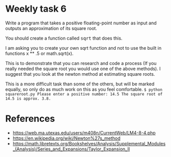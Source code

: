 # Weekly task 6
Write a program that takes a positive floating-point number as input and outputs an approximation of its square root.

You should create a function called <tt>sqrt</tt> that does this.

I am asking you to create your own sqrt function and not to use the built in functions x ** .5 or math.sqrt(x).

This is to demonstrate that you can research and code a process (If you really needed the square root you would use one of the above methods). I suggest that you look at the newton method at estimating square roots. 

This is a more difficult task than some of the others, but will be marked equally, so only do as much work on this as you feel comfortable.
`
$ python squareroot.py
Please enter a positive number: 14.5
The square root of 14.5 is approx. 3.8.
`
# References

- https://web.ma.utexas.edu/users/m408n/CurrentWeb/LM4-8-4.php
- https://en.wikipedia.org/wiki/Newton%27s_method
- https://math.libretexts.org/Bookshelves/Analysis/Supplemental_Modules_(Analysis)/Series_and_Expansions/Taylor_Expansion_II